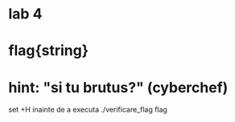 # lab 4
# flag{string}
# hint: "si tu brutus?" (cyberchef)
set +H inainte de a executa ./verificare_flag flag

